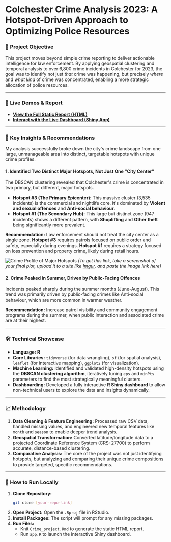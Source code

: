 # Colchester Crime Analysis 2023: A Hotspot-Driven Approach to Optimizing Police Resources

### 🎯 Project Objective
This project moves beyond simple crime reporting to deliver actionable intelligence for law enforcement. By applying geospatial clustering and temporal analysis to over 6,800 crime incidents in Colchester for 2023, the goal was to identify not just *that* crime was happening, but precisely *where* and *what kind* of crime was concentrated, enabling a more strategic allocation of police resources.

---

### 🚀 Live Demos & Report
* **[View the Full Static Report (HTML)](https://shahbazsharif1.github.io/Colchester-Crime-Analysis/Crime_project.html)**
* **[Interact with the Live Dashboard (Shiny App)](https://shahbaz-sharif.shinyapps.io/Crime-Hotspot-Analysis/)**

---

### 🔑 Key Insights & Recommendations
My analysis successfully broke down the city's crime landscape from one large, unmanageable area into distinct, targetable hotspots with unique crime profiles.

#### 1.  **Identified Two Distinct Major Hotspots, Not Just One "City Center"**
The DBSCAN clustering revealed that Colchester's crime is concentrated in two primary, but different, major hotspots.

* **Hotspot #3 (The Primary Epicenter):** This massive cluster (3,535 incidents) is the commercial and nightlife core. It's dominated by **Violent and sexual offences** and **Anti-social behaviour**.
* **Hotspot #1 (The Secondary Hub):** This large but distinct zone (947 incidents) shows a different pattern, with **Shoplifting** and **Other theft** being significantly more prevalent.

**Recommendation:** Law enforcement should not treat the city center as a single zone. **Hotspot #3** requires patrols focused on public order and safety, especially during evenings. **Hotspot #1** requires a strategy focused on loss prevention and property crime, likely during retail hours.

![Crime Profile of Major Hotspots](https://i.imgur.com/your-image-link-here.png)
*(To get this link, take a screenshot of your final plot, upload it to a site like [Imgur](https://imgur.com/upload), and paste the image link here)*

#### 2. **Crime Peaked in Summer, Driven by Public-Facing Offences**
Incidents peaked sharply during the summer months (June-August). This trend was primarily driven by public-facing crimes like Anti-social behaviour, which are more common in warmer weather.

**Recommendation:** Increase patrol visibility and community engagement programs during the summer, when public interaction and associated crime are at their highest.

---

### 🛠️ Technical Showcase

* **Language:** **R**
* **Core Libraries:** `tidyverse` (for data wrangling), `sf` (for spatial analysis), `leaflet` (for interactive mapping), `ggplot2` (for visualization).
* **Machine Learning:** Identified and validated high-density hotspots using the **DBSCAN clustering algorithm**, iteratively tuning `eps` and `minPts` parameters to find the most strategically meaningful clusters.
* **Dashboarding:** Developed a fully interactive **R Shiny dashboard** to allow non-technical users to explore the data and insights dynamically.

---

### 📈 Methodology
1.  **Data Cleaning & Feature Engineering:** Processed raw CSV data, handled missing values, and engineered new temporal features like `month` and `season` to enable deeper trend analysis.
2.  **Geospatial Transformation:** Converted latitude/longitude data to a projected Coordinate Reference System (CRS: 27700) to perform accurate, distance-based clustering.
3.  **Comparative Analysis:** The core of the project was not just identifying hotspots, but analyzing and comparing their unique crime compositions to provide targeted, specific recommendations.

---

### 🚀 How to Run Locally

1.  **Clone Repository:**
    ```bash
    git clone [your-repo-link]
    ```
2.  **Open Project:** Open the `.Rproj` file in RStudio.
3.  **Install Packages:** The script will prompt for any missing packages.
4.  **Run Files:**
    * Knit `Crime_project.Rmd` to generate the static HTML report.
    * Run `app.R` to launch the interactive Shiny dashboard.
